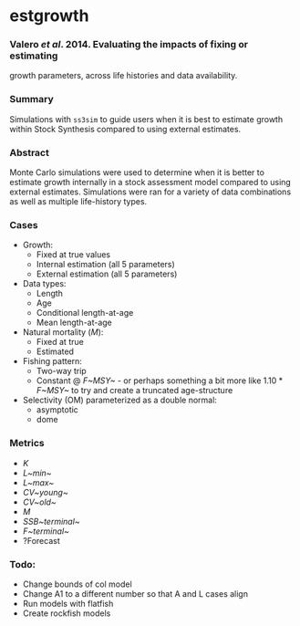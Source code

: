 estgrowth
===============================================================================

### Valero *et al*. 2014. Evaluating the impacts of fixing or estimating
growth parameters, across life histories and data availability.


### Summary
Simulations with `ss3sim` to guide users when it is best to estimate growth
within Stock Synthesis compared to using external estimates.

### Abstract
Monte Carlo simulations were used to determine when it is better to estimate
growth internally in a stock assessment model compared to using external estimates.
Simulations were ran for a variety of data combinations as well as
multiple life-history types.

### Cases
 * Growth:
     * Fixed at true values
     * Internal estimation (all 5 parameters)
     * External estimation (all 5 parameters)
 * Data types:
     * Length
     * Age
     * Conditional length-at-age
     * Mean length-at-age
 * Natural mortality (*M*):
     * Fixed at true
     * Estimated
 * Fishing pattern:
     * Two-way trip
     * Constant @ *F~MSY~* - or perhaps something a bit more like 1.10 * *F~MSY~* to
     try and create a truncated age-structure
 * Selectivity (OM) parameterized as a double normal:
     * asymptotic
     * dome

### Metrics
 * *K*
 * *L~min~*
 * *L~max~*
 * *CV~young~*
 * *CV~old~*
 * *M*
 * *SSB~terminal~*
 * *F~terminal~*
 * ?Forecast


### Todo:
* Change bounds of col model
* Change A1 to a different number so that A and L cases align
* Run models with flatfish
* Create rockfish models
